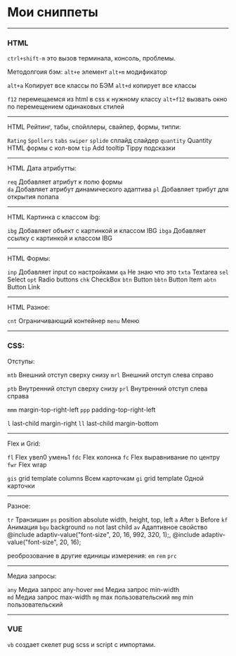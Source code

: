 # Мои сниппеты
---

### HTML

`ctrl+shift-m` это вызов терминала, консоль, проблемы.

Методолгоия бэм:
`alt+e` элемент
`alt+m` модификатор

`alt+a` Копирует все классы по БЭМ
`alt+d` копирует все классы

`f12` перемещаемся из html в css к нужному классу
`alt+f12` вызвать окно по перемещением одинаковых стилей

----

HTML Рейтинг, табы, спойллеры, свайпер, формы, типпи:

`Rating`
`Spollers`
`tabs`
`swiper`
`splide` сплайд слайдер
`quantity` Quantity HTML формы с кол-вом 
`tip` Add tooltip Tippy подсказки 

----

HTML Дата атрибутты:

`req` Добавляет атрибут к полю формы  
`da` Добавляет атрибут динамического адаптива 
`pl` Добавляет трибут для открытия попапа 

---

HTML Картинка с классом ibg:

`ibg` Добавляет объект с картинкой и классом IBG 
`ibga` Добавляет ссылку с картинкой и классом IBG 

----

HTML Формы:

`inp` Добавляет input со настройками 
`qa` Не знаю что это 
`txta` Textarea 
`sel` Select 
`opt` Radio buttons 
`chk` CheckBox 
`btn` Button 
`bbtn` Button Item 
`abtn` Button Link 

----

HTML Разное:

`cnt` Ограничивающий контейнер 
`menu` Меню 

----

### CSS:

Отступы:

`mtb` Внешний отступ сверху снизу 
`mrl` Внешний отступ слева справо 

`ptb` Внутренний отступ сверху снизу 
`prl` Внутренний отступ слева справа 

`mmm` margin-top-right-left
`ppp` padding-top-right-left

`l` last-child margin-right
`ll` last-child margin-bottom

---

Flex и Grid:

`fl` Flex увел0 умень1 
`fdc` Flex колонка 
`fc` Flex выравнивание по центру 
`fwr` Flex wrap 

`gis` grid template columns Всем карточкам 
`gi` grid template Одной карточки 

----

Разное:

`tr` Транзишин 
`ps` position absolute width, height, top, left 
`a` After 
`b` Before 
`kf` Анимация 
`bgu` background 
`no` not last child 
`av` Адаптивное свойство  @include adaptiv-value("font-size", 20, 16, 992, 320, 1);, @include adaptiv-value("font-size", 20, 16);

реоброзование в другие единицы измерения:
`em`
`rem`
`prc`

---

Медиа запросы:

`any` Медиа запрос any-hover 
`mmd` Медиа запрос min-width  
`md` Медиа запрос max-width 
`mg`  max пользовательский
`mmg` min пользовательский

-----

### VUE


`vb` создает скелет pug scss и script с импортами.